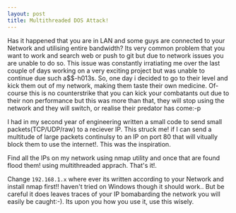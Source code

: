```yaml
---
layout: post
title: Multithreaded DOS Attack!
---
```


Has it happened that you are in LAN and some guys are connected to your Network and utilising entire bandwidth?
Its very common problem that you want to work and search web or push to git but due to network issues you are unable to do so. This issue was constantly irratiating me over the last couple of days working 
on a very exciting project but was unable to continue due such a$$-h013s. So, one day i decided to go to their level and kick them out of my network, making them taste their own medicine. Of-course this is no counterstrike that you can kick your combatants out due to their non performance but this was more than that, they will stop using the network and they will switch, or realise their predator has come:-p

I had in my second year of engineering written a small code to send small packets(TCP/UDP/raw) to a reciever IP. This struck me! if I can send a multitude of large packets continulsy to an IP on port 80 that will vitually block them to use the internet!. This was the inspiration.

Find all the IPs on my network using nmap utility and once that are found flood them! using multithreaded apprach. That's it!.

<script src="https://gist.github.com/neerajvashistha/2ecde01011a42e05d804acce83674971.js"></script>


Change `192.168.1.x` where ever its written according to your Network and install nmap first!! haven't tried on Windows though it should work.. But be careful it does leaves traces of your IP bomabarding the network you will easily be caught:-). Its upon you how you use it, use this wisely.
